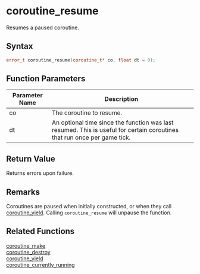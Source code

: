 # coroutine_resume

Resumes a paused coroutine.

## Syntax

```cpp
error_t coroutine_resume(coroutine_t* co, float dt = 0);
```

## Function Parameters

Parameter Name | Description
--- | ---
co | The coroutine to resume.
dt | An optional time since the function was last resumed. This is useful for certain coroutines that run once per game tick.

## Return Value

Returns errors upon failure.

## Remarks

Coroutines are paused when initially constructed, or when they call [coroutine_yield](https://github.com/RandyGaul/cute_framework/blob/master/docs/coroutine/coroutine_yield.md). Calling `coroutine_resume` will unpause the function.

## Related Functions

[coroutine_make](https://github.com/RandyGaul/cute_framework/blob/master/docs/coroutine/coroutine_make.md)  
[coroutine_destroy](https://github.com/RandyGaul/cute_framework/blob/master/docs/coroutine/coroutine_destroy.md)  
[coroutine_yield](https://github.com/RandyGaul/cute_framework/blob/master/docs/coroutine/coroutine_yield.md)  
[coroutine_currently_running](https://github.com/RandyGaul/cute_framework/blob/master/docs/coroutine/coroutine_currently_running.md)  
